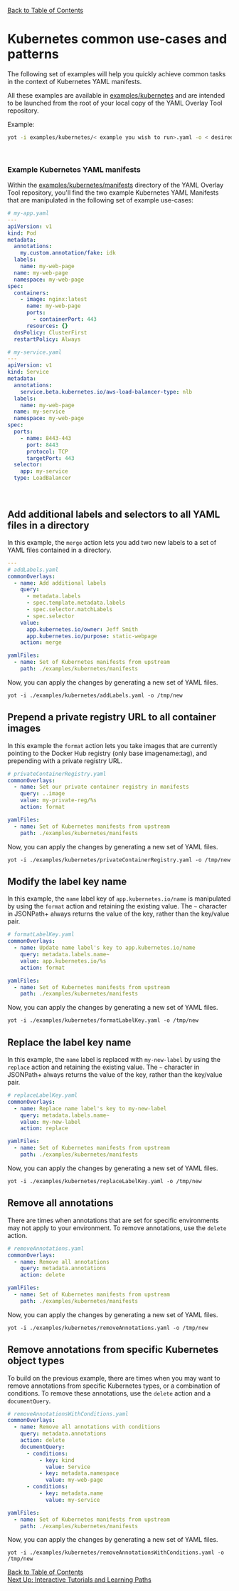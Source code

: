 [Back to Table of Contents](../documentation.md)

# Kubernetes common use-cases and patterns

The following set of examples will help you quickly achieve common tasks in the context of Kubernetes YAML manifests.  

All these examples are available in [examples/kubernetes](../../examples/kubernetes) and are intended to be launched from the root of your local copy of the YAML Overlay Tool repository.

Example:

```bash
yot -i examples/kubernetes/< example you wish to run>.yaml -o < desired output path >
```

<br/>


### Example Kubernetes YAML manifests

Within the [examples/kubernetes/manifests](../../examples/kubernetes/manifests) directory of the YAML Overlay Tool repository, you'll find the two example Kubernetes YAML Manifests that are manipulated in the following set of example use-cases:

```yaml
# my-app.yaml
---
apiVersion: v1
kind: Pod
metadata:
  annotations:
    my.custom.annotation/fake: idk
  labels:
    name: my-web-page
  name: my-web-page
  namespace: my-web-page
spec:
  containers:
    - image: nginx:latest
      name: my-web-page
      ports:
        - containerPort: 443
      resources: {}
  dnsPolicy: ClusterFirst
  restartPolicy: Always

```

```yaml
# my-service.yaml
---
apiVersion: v1
kind: Service
metadata:
  annotations:
    service.beta.kubernetes.io/aws-load-balancer-type: nlb
  labels:
    name: my-web-page
  name: my-service
  namespace: my-web-page
spec:
  ports:
    - name: 8443-443
      port: 8443
      protocol: TCP
      targetPort: 443
  selector:
    app: my-service
  type: LoadBalancer

```

<br/>


## Add additional labels and selectors to all YAML files in a directory

In this example, the `merge` action lets you add two new labels to a set of YAML files contained in a directory.

```yaml
---
# addLabels.yaml
commonOverlays:
  - name: Add additional labels
    query:
      - metadata.labels
      - spec.template.metadata.labels
      - spec.selector.matchLabels
      - spec.selector
    value:
      app.kubernetes.io/owner: Jeff Smith
      app.kubernetes.io/purpose: static-webpage
    action: merge

yamlFiles:
  - name: Set of Kubernetes manifests from upstream
    path: ./examples/kubernetes/manifests
```

Now, you can apply the changes by generating a new set of YAML files.

`yot -i ./examples/kubernetes/addLabels.yaml -o /tmp/new`


## Prepend a private registry URL to all container images

In this example the `format` action lets you take images that are currently pointing to the Docker Hub registry (only base imagename:tag), and prepending with a private registry URL.

```yaml
# privateContainerRegistry.yaml
commonOverlays:
  - name: Set our private container registry in manifests
    query: ..image
    value: my-private-reg/%s
    action: format

yamlFiles:
  - name: Set of Kubernetes manifests from upstream
    path: ./examples/kubernetes/manifests
```

Now, you can apply the changes by generating a new set of YAML files.

`yot -i ./examples/kubernetes/privateContainerRegistry.yaml -o /tmp/new`


## Modify the label key name

In this example, the `name` label key of `app.kubernetes.io/name` is manipulated by using the `format` action and retaining the existing value.  The `~` character in JSONPath+ always returns the value of the key, rather than the key/value pair.

```yaml
# formatLabelKey.yaml
commonOverlays:
  - name: Update name label's key to app.kubernetes.io/name
    query: metadata.labels.name~
    value: app.kubernetes.io/%s
    action: format

yamlFiles:
  - name: Set of Kubernetes manifests from upstream
    path: ./examples/kubernetes/manifests
```

Now, you can apply the changes by generating a new set of YAML files.

`yot -i ./examples/kubernetes/formatLabelKey.yaml -o /tmp/new`

## Replace the label key name

In this example, the `name` label is replaced with `my-new-label` by using the `replace` action and retaining the existing value. The `~` character in JSONPath+ always returns the value of the key, rather than the key/value pair.

```yaml
# replaceLabelKey.yaml
commonOverlays:
  - name: Replace name label's key to my-new-label
    query: metadata.labels.name~
    value: my-new-label
    action: replace

yamlFiles:
  - name: Set of Kubernetes manifests from upstream
    path: ./examples/kubernetes/manifests
```

Now, you can apply the changes by generating a new set of YAML files.

`yot -i ./examples/kubernetes/replaceLabelKey.yaml -o /tmp/new`


## Remove all annotations

There are times when annotations that are set for specific environments may not apply to your environment. To remove annotations, use the `delete` action.

```yaml
# removeAnnotations.yaml
commonOverlays:
  - name: Remove all annotations
    query: metadata.annotations
    action: delete

yamlFiles:
  - name: Set of Kubernetes manifests from upstream
    path: ./examples/kubernetes/manifests
```

Now, you can apply the changes by generating a new set of YAML files.

`yot -i ./examples/kubernetes/removeAnnotations.yaml -o /tmp/new`


## Remove annotations from specific Kubernetes object types

To build on the previous example, there are times when you may want to remove annotations from specific Kubernetes types, or a combination of conditions.  To remove these annotations, use the `delete` action and a `documentQuery`.

```yaml
# removeAnnotationsWithConditions.yaml
commonOverlays:
  - name: Remove all annotations with conditions
    query: metadata.annotations
    action: delete
    documentQuery:
      - conditions:
          - key: kind
            value: Service
          - key: metadata.namespace
            value: my-web-page
      - conditions:
          - key: metadata.name
            value: my-service

yamlFiles:
  - name: Set of Kubernetes manifests from upstream
    path: ./examples/kubernetes/manifests
```

Now, you can apply the changes by generating a new set of YAML files.

`yot -i ./examples/kubernetes/removeAnnotationsWithConditions.yaml -o /tmp/new`


[Back to Table of Contents](../documentation.md)  
[Next Up: Interactive Tutorials and Learning Paths](tutorials.md)
